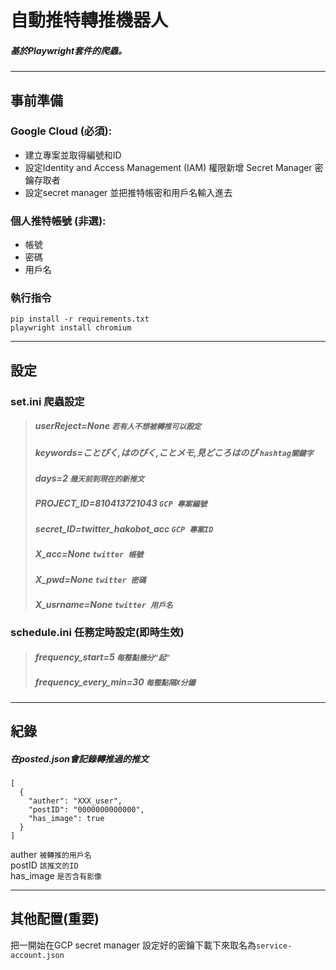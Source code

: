自動推特轉推機器人
===
##### 基於Playwright套件的爬蟲。  
##### 

---
## 事前準備
### Google Cloud (必須):   
- 建立專案並取得編號和ID  
- 設定Identity and Access Management (IAM) 權限新增 Secret Manager 密鑰存取者 
- 設定secret manager 並把推特帳密和用戶名輸入進去  
 
### 個人推特帳號 (非選):  
- 帳號  
- 密碼  
- 用戶名  
  
  
### 執行指令
```
pip install -r requirements.txt
playwright install chromium  
```
***
## 設定
### set.ini 爬蟲設定

> ##### userReject=None    `若有人不想被轉推可以設定`
> ##### keywords=ことぴく,はのぴく,ことメモ,見どころはのぴ  `hashtag關鍵字`
> ##### days=2   `幾天前到現在的新推文`
> ##### PROJECT_ID=810413721043  `GCP 專案編號`
> ##### secret_ID=twitter_hakobot_acc  `GCP 專案ID`
> ##### X_acc=None  `twitter 帳號`
> ##### X_pwd=None  `twitter 密碼`
> ##### X_usrname=None `twitter 用戶名 `
> 

### schedule.ini 任務定時設定(即時生效)

> ##### frequency_start=5         `每整點幾分"起"`
> ##### frequency_every_min=30    `每整點隔X分鐘`

***
## 紀錄

##### 在posted.json會記錄轉推過的推文

```程式類型=json
[
  {
    "auther": "XXX_user", 
    "postID": "0000000000000",
    "has_image": true
  }
]
```
auther `被轉推的用戶名`  
postID `該推文的ID`  
has_image `是否含有影像`  
***
## 其他配置(重要)
把一開始在GCP secret manager 設定好的密鑰下載下來取名為`service-account.json`

